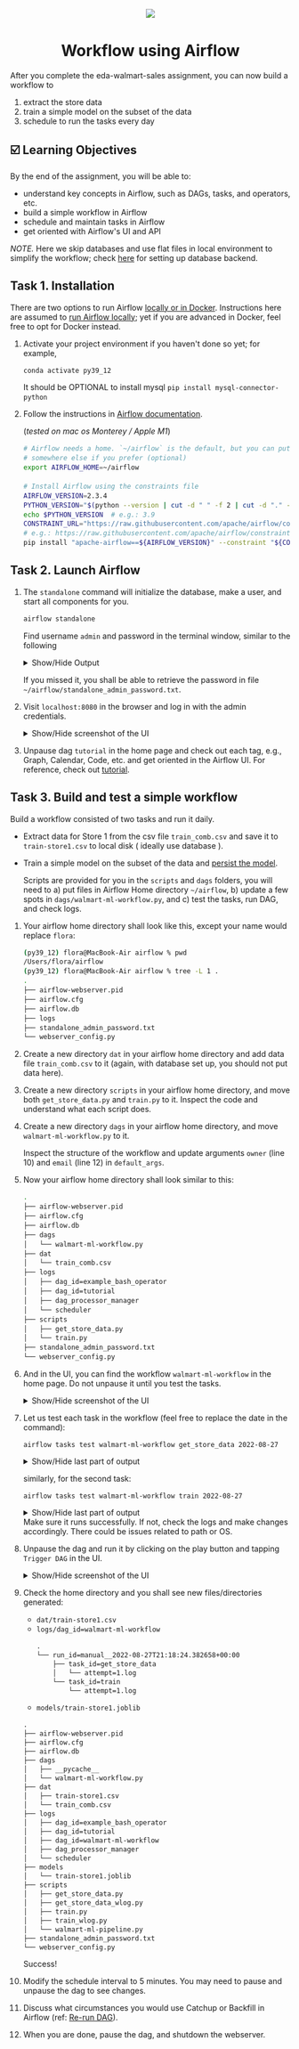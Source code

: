 <p align = "center" draggable=”false” ><img src="https://user-images.githubusercontent.com/37101144/161836199-fdb0219d-0361-4988-bf26-48b0fad160a3.png"
     width="200px"
     height="auto"/>
</p>

# <h1 align="center" id="heading">Workflow using Airflow</h1>

After you complete the eda-walmart-sales assignment, you can now build a workflow to 
1) extract the store data 
2) train a simple model on the subset of the data
3) schedule to run the tasks every day

##  ☑️ Learning Objectives

By the end of the assignment, you will be able to: 

- understand key concepts in Airflow, such as DAGs, tasks, and operators, etc.
- build a simple workflow in Airflow
- schedule and maintain tasks in Airflow
- get oriented with Airflow's UI and API

*NOTE.* Here we skip databases and use flat files in local environment to simplify the workflow; check [here](https://airflow.apache.org/docs/apache-airflow/stable/howto/set-up-database.html) for setting up database backend. 

## Task 1. Installation 

There are two options to run Airflow [locally or in Docker](https://airflow.apache.org/docs/apache-airflow/stable/start/index.html). Instructions here are assumed to [run Airflow locally](https://airflow.apache.org/docs/apache-airflow/stable/start/local.html); yet if you are advanced in Docker, feel free to opt for Docker instead.

1. Activate your project environment if you haven't done so yet; for example,
    ```bash
    conda activate py39_12
    ```
    
    It should be OPTIONAL to install mysql `pip install mysql-connector-python`

2. Follow the instructions in [Airflow documentation](https://airflow.apache.org/docs/apache-airflow/stable/start/local.html).

    (*tested on mac os Monterey / Apple M1*)

    ```bash
    # Airflow needs a home. `~/airflow` is the default, but you can put it
    # somewhere else if you prefer (optional)
    export AIRFLOW_HOME=~/airflow

    # Install Airflow using the constraints file
    AIRFLOW_VERSION=2.3.4
    PYTHON_VERSION="$(python --version | cut -d " " -f 2 | cut -d "." -f 1-2)"
    echo $PYTHON_VERSION  # e.g.: 3.9
    CONSTRAINT_URL="https://raw.githubusercontent.com/apache/airflow/constraints-${AIRFLOW_VERSION}/constraints-${PYTHON_VERSION}.txt"
    # e.g.: https://raw.githubusercontent.com/apache/airflow/constraints-2.3.4/constraints-3.9.txt
    pip install "apache-airflow==${AIRFLOW_VERSION}" --constraint "${CONSTRAINT_URL}"
    ```

## Task 2. Launch Airflow

1. The `standalone` command will initialize the database, make a user, and start all components for you.
    ```bash
    airflow standalone
    ```

    Find username `admin` and password in the terminal window, similar to the following
        
    <details>
    <summary>Show/Hide Output</summary>

    ```bash
    standalone | 
    standalone | Airflow is ready
    standalone | Login with username: admin  password: kQpVgwxyhNwq9nDE
    standalone | Airflow Standalone is for development purposes only. Do not use this in production!
    standalone | 
    ```
    </details>

    If you missed it, you shall be able to retrieve the password in file `~/airflow/standalone_admin_password.txt`.

2. Visit `localhost:8080` in the browser and log in with the admin credentials.
    <details>
    <summary>Show/Hide screenshot of the UI</summary>

    ![](img/airflow-01.png)
    </details>

3. Unpause dag `tutorial` in the home page and check out each tag, e.g., Graph, Calendar, Code, etc. and get oriented in the Airflow UI. For reference, check out [tutorial](https://airflow.apache.org/docs/apache-airflow/stable/tutorial.html). 
    
## Task 3. Build and test a simple workflow

Build a workflow consisted of two tasks and run it daily.

- Extract data for Store 1 from the csv file `train_comb.csv` and save it to `train-store1.csv` to local disk ( ideally use database ).
- Train a simple model on the subset of the data and [persist the model](https://scikit-learn.org/stable/model_persistence.html).

    Scripts are provided for you in the `scripts` and `dags` folders, you will need to a) put files in Airflow Home directory `~/airflow`, b) update a few spots in `dags/walmart-ml-workflow.py`, and c) test the tasks, run DAG, and check logs. 

1. Your airflow home directory shall look like this, except your name would replace `flora`:
    ```bash
    (py39_12) flora@MacBook-Air airflow % pwd   
    /Users/flora/airflow
    (py39_12) flora@MacBook-Air airflow % tree -L 1 .
    .
    ├── airflow-webserver.pid
    ├── airflow.cfg
    ├── airflow.db
    ├── logs
    ├── standalone_admin_password.txt
    └── webserver_config.py
    ```
2. Create a new directory `dat` in your airflow home directory and add data file `train_comb.csv` to it (again, with database set up, you should not put data here).
3. Create a new directory `scripts` in your airflow home directory, and move both `get_store_data.py` and `train.py` to it. Inspect the code and understand what each script does.
4. Create a new directory `dags` in your airflow home directory, and move `walmart-ml-workflow.py` to it. 

    Inspect the structure of the workflow and update arguments `owner` (line 10) and `email` (line 12) in `default_args`.

5. Now your airflow home directory shall look similar to this:

    ```bash
    .
    ├── airflow-webserver.pid
    ├── airflow.cfg
    ├── airflow.db
    ├── dags
    │   └── walmart-ml-workflow.py
    ├── dat
    │   └── train_comb.csv
    ├── logs
    │   ├── dag_id=example_bash_operator
    │   ├── dag_id=tutorial
    │   ├── dag_processor_manager
    │   └── scheduler
    ├── scripts
    │   ├── get_store_data.py
    │   └── train.py
    ├── standalone_admin_password.txt
    └── webserver_config.py
    ```

6. And in the UI, you can find the workflow `walmart-ml-workflow` in the home page. 
    Do not unpause it until you test the tasks. 

    <details>
    <summary>Show/Hide screenshot of the UI</summary>

    ![](img/airflow-02.png)
    </details>

7. Let us test each task in the workflow (feel free to replace the date in the command):

    ```
    airflow tasks test walmart-ml-workflow get_store_data 2022-08-27
    ```
    <details>
    <summary>Show/Hide last part of output</summary>

    ```bash
    --------------------------------------------------------------------------------
    [2022-08-27 14:12:42,241] {taskinstance.py:1369} INFO - Starting attempt 1 of 2
    [2022-08-27 14:12:42,241] {taskinstance.py:1370} INFO - 
    --------------------------------------------------------------------------------
    [2022-08-27 14:12:42,241] {taskinstance.py:1389} INFO - Executing <Task(BashOperator): get_store_data> on 2022-08-27T00:00:00+00:00
    [2022-08-27 14:12:42,470] {taskinstance.py:1581} INFO - Exporting the following env vars:
    AIRFLOW_CTX_DAG_EMAIL=flora@fourthbrain.ai
    AIRFLOW_CTX_DAG_OWNER=Flora Xu
    AIRFLOW_CTX_DAG_ID=walmart-ml-workflow
    AIRFLOW_CTX_TASK_ID=get_store_data
    AIRFLOW_CTX_EXECUTION_DATE=2022-08-27T00:00:00+00:00
    AIRFLOW_CTX_TRY_NUMBER=1
    AIRFLOW_CTX_DAG_RUN_ID=__airflow_temporary_run_2022-08-27T21:12:42.040824+00:00__
    [2022-08-27 14:12:42,474] {subprocess.py:62} INFO - Tmp dir root location: 
    /var/folders/dk/5zskzghd2wl17_jf1yl86hh80000gn/T
    [2022-08-27 14:12:42,474] {subprocess.py:74} INFO - Running command: ['/bin/bash', '-c', 'python3 ~/airflow/scripts/get_store_data.py']
    [2022-08-27 14:12:42,485] {subprocess.py:85} INFO - Output:
    [2022-08-27 14:12:43,255] {subprocess.py:96} INFO - Command exited with return code 0
    [2022-08-27 14:12:43,266] {taskinstance.py:1407} INFO - Marking task as SUCCESS. dag_id=walmart-ml-workflow, task_id=get_store_data, execution_date=20220827T000000, start_date=, end_date=20220827T211243
    
    ```
    </details>

    similarly, for the second task:
    ``` 
    airflow tasks test walmart-ml-workflow train 2022-08-27
    ``` 

    <details>
    <summary>Show/Hide last part of output</summary>

    ```bash
    --------------------------------------------------------------------------------
    [2022-08-27 14:14:49,528] {taskinstance.py:1369} INFO - Starting attempt 1 of 4
    [2022-08-27 14:14:49,528] {taskinstance.py:1370} INFO - 
    --------------------------------------------------------------------------------
    [2022-08-27 14:14:49,529] {taskinstance.py:1389} INFO - Executing <Task(BashOperator): train> on 2022-08-27T00:00:00+00:00
    [2022-08-27 14:14:49,705] {taskinstance.py:1581} INFO - Exporting the following env vars:
    AIRFLOW_CTX_DAG_EMAIL=flora@fourthbrain.ai
    AIRFLOW_CTX_DAG_OWNER=Flora Xu
    AIRFLOW_CTX_DAG_ID=walmart-ml-workflow
    AIRFLOW_CTX_TASK_ID=train
    AIRFLOW_CTX_EXECUTION_DATE=2022-08-27T00:00:00+00:00
    AIRFLOW_CTX_TRY_NUMBER=1
    AIRFLOW_CTX_DAG_RUN_ID=__airflow_temporary_run_2022-08-27T21:39:49.315664+00:00__
    [2022-08-27 14:14:49,705] {subprocess.py:62} INFO - Tmp dir root location: 
    /var/folders/dk/5zskzghd2wl17_jf1yl86hh80000gn/T
    [2022-08-27 14:14:49,706] {subprocess.py:74} INFO - Running command: ['/bin/bash', '-c', 'python3 ~/airflow/scripts/train.py']
    [2022-08-27 14:14:49,717] {subprocess.py:85} INFO - Output:
    [2022-08-27 14:14:51,507] {subprocess.py:92} INFO - 2022-08-27 14:39:51 INFO     X_train size (8195, 15), y_train size (8195,)
    [2022-08-27 14:14:51,508] {subprocess.py:92} INFO - 2022-08-27 14:39:51 INFO     X_test size (2049, 15), y_test size (2049,)
    [2022-08-27 14:14:51,549] {subprocess.py:92} INFO - 2022-08-27 14:39:51 INFO     model score: 0.949
    [2022-08-27 14:14:51,552] {subprocess.py:92} INFO - 2022-08-27 14:39:51 INFO     model saved to /Users/flora/airflow/models/train-store1.joblib
    [2022-08-27 14:14:51,673] {subprocess.py:96} INFO - Command exited with return code 0
    [2022-08-27 14:14:51,685] {taskinstance.py:1407} INFO - Marking task as SUCCESS. dag_id=walmart-ml-workflow, task_id=train, execution_date=20220827T000000, start_date=, end_date=20220827T213951
    ```
    </details>
    Make sure it runs successfully. If not, check the logs and make changes accordingly. There could be issues related to path or OS. 

8. Unpause the dag and run it by clicking on the play button and tapping `Trigger DAG` in the UI.

    <details>
    <summary>Show/Hide screenshot of the UI</summary>
    
    click into the dag
    ![](img/airflow-03.png)

    unpause the dag and run it
    ![](img/airflow-04.png)

    the calendar shows the running schedule.
    ![](img/airflow-05.png)
    </details>

9. Check the home directory and you shall see new files/directories generated:
    - `dat/train-store1.csv`
    - `logs/dag_id=walmart-ml-workflow`
        ```
        .
        └── run_id=manual__2022-08-27T21:18:24.382658+00:00
            ├── task_id=get_store_data
            │   └── attempt=1.log
            └── task_id=train
                └── attempt=1.log
        ```
    - `models/train-store1.joblib`

    ```
    .
    ├── airflow-webserver.pid
    ├── airflow.cfg
    ├── airflow.db
    ├── dags
    │   ├── __pycache__
    │   └── walmart-ml-workflow.py
    ├── dat
    │   ├── train-store1.csv
    │   └── train_comb.csv
    ├── logs
    │   ├── dag_id=example_bash_operator
    │   ├── dag_id=tutorial
    │   ├── dag_id=walmart-ml-workflow
    │   ├── dag_processor_manager
    │   └── scheduler
    ├── models
    │   └── train-store1.joblib
    ├── scripts
    │   ├── get_store_data.py
    │   ├── get_store_data_wlog.py
    │   ├── train.py
    │   ├── train_wlog.py
    │   └── walmart-ml-pipeline.py
    ├── standalone_admin_password.txt
    └── webserver_config.py
    ```

    Success!

10. Modify the schedule interval to 5 minutes. You may need to pause and unpause the dag to see changes. 

11. Discuss what circumstances you would use Catchup or Backfill in Airflow (ref: [Re-run DAG](https://airflow.apache.org/docs/apache-airflow/stable/dag-run.html#re-run-dag)).

12. When you are done, pause the dag, and shutdown the webserver.
